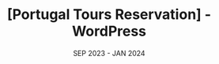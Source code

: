 ---
title: '[Portugal Tours Reservation] - WordPress'
role: Team Lead
date: SEP 2023 - JAN 2024
description: Created the custom WordPress plugins and widgets used inside the Elementor web builder and went through the source code for some of the plugins we use to integrate them with the design and flow the designer envisioned.
stack: [PHP, WordPress, JS, HTML, CSS]
href: ''
---